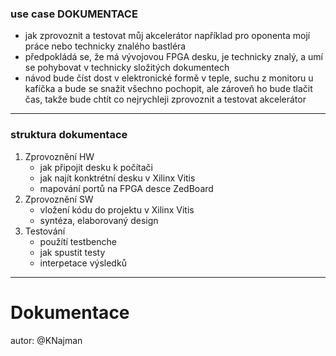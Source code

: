 ### use case DOKUMENTACE
- jak zprovoznit a testovat můj akcelerátor například pro oponenta mojí práce nebo technicky znalého bastléra
- předpokládá se, že má vývojovou FPGA desku, je technicky znalý, a umí se pohybovat v technicky složitých dokumentech
- návod bude číst dost v elektronické formě v teple, suchu z monitoru u kafíčka a bude se snažit všechno pochopit, ale zároveň ho bude tlačit čas, takže bude chtít co nejrychleji zprovoznit a testovat akcelerátor
---
### struktura dokumentace
1. Zprovoznění HW
   - jak připojit desku k počítači
   - jak najít konktrétní desku v Xilinx Vitis
   - mapování portů na FPGA desce ZedBoard
2. Zprovoznění SW
   - vložení kódu do projektu v Xilinx Vitis
   - syntéza, elaborovaný design
3. Testování
   - použítí testbenche
   - jak spustit testy
   - interpetace výsledků
  
---

# Dokumentace

autor: @KNajman